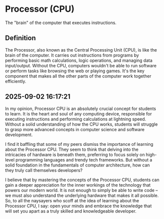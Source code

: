 # Processor (CPU)

The "brain" of the computer that executes instructions.

## Definition
The Processor, also known as the Central Processing Unit (CPU), is like the brain of the computer. It carries out instructions from programs by performing basic math calculations, logic operations, and managing data input/output. Without the CPU, computers wouldn't be able to run software or perform tasks like browsing the web or playing games. It's the key component that makes all the other parts of the computer work together efficiently.

## 2025-09-02 16:17:21
In my opinion, Processor CPU is an absolutely crucial concept for students to learn. It is the heart and soul of any computing device, responsible for executing instructions and performing calculations at lightning speed. Without a solid understanding of how the CPU works, students will struggle to grasp more advanced concepts in computer science and software development.

I find it baffling that some of my peers dismiss the importance of learning about the Processor CPU. They seem to think that delving into the intricacies of hardware is beneath them, preferring to focus solely on high-level programming languages and trendy tech frameworks. But without a solid foundation in the fundamentals of computer architecture, how can they truly call themselves developers?

I believe that by mastering the concepts of the Processor CPU, students can gain a deeper appreciation for the inner workings of the technology that powers our modern world. It is not enough to simply be able to write code – we must also understand the underlying hardware that makes it all possible. So, to all the naysayers who scoff at the idea of learning about the Processor CPU, I say: open your minds and embrace the knowledge that will set you apart as a truly skilled and knowledgeable developer.
